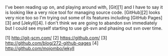 I've been reading up on, and playing around with, [Git][1] and I have to say it
is looking like a very nice tool for managing source code. [GitHub][2] looks
very nice too so I'm trying out some of its features including [GitHub Pages][3]
and [Jekyll][4]. I don't think we are going to abandon svn immediately but I
could see myself starting to use git-svn and phasing out svn over time.

[1] http://git-scm.com/
[2] https://github.com/
[3] http://github.com/blog/272-github-pages
[4] http://github.com/mojombo/jekyll
